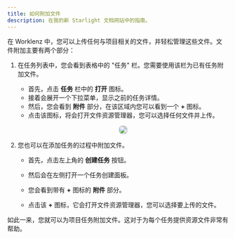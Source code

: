 ```yaml
---
title: 如何附加文件
description: 在我的新 Starlight 文档网站中的指南。
---
```


在 Worklenz 中，您可以上传任何与项目相关的文件，并轻松管理这些文件。文件附加主要有两个部分：

1. 在任务列表中，您会看到表格中的 "任务" 栏。您需要使用该栏为已有任务附加文件。

   - 首先，点击 **任务** 栏中的 **打开** 图标。
   - 接着会展开一个下拉菜单，显示之前的任务详情。
   - 然后，您会看到 **附件** 部分，在该区域内您可以看到一个 **+** 图标。
   - 点击该图标，将会打开文件资源管理器，您可以选择任何文件并上传。

   <p align ="center">
   <img src="/attach_file.png" style="border: 2px solid #D4d4d4; border-radius: 8px;  ">
   </p>

2. 您也可以在添加任务的过程中附加文件。

   - 首先，点击左上角的 **创建任务** 按钮。

   - 然后会在左侧打开一个任务创建面板。
   - 您会看到带有 **+** 图标的 **附件** 部分。
   - 点击该 **+** 图标，它会打开文件资源管理器，您可以选择要上传的文件。

如此一来，您就可以为项目任务附加文件。这对于为每个任务提供资源文件非常有帮助。
